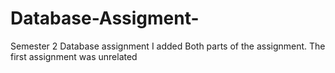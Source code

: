 # Database-Assigment-
Semester 2 Database assignment 
I added Both parts of the assignment. The first assignment was unrelated 
